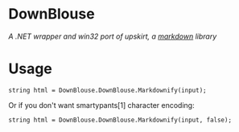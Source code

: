 # DownBlouse #

*A .NET wrapper and win32 port of upskirt, a [markdown][] library*

# Usage

    string html = DownBlouse.DownBlouse.Markdownify(input);

Or if you don't want smartypants[1] character encoding:

    string html = DownBlouse.DownBlouse.Markdownify(input, false);

[markdown]: http://daringfireball.net/projects/markdown